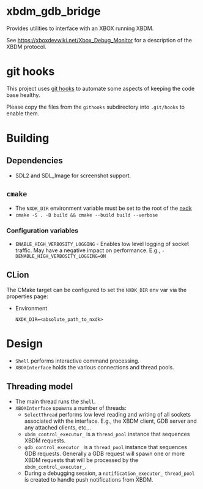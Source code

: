 # xbdm_gdb_bridge

Provides utilities to interface with an XBOX running XBDM.

See https://xboxdevwiki.net/Xbox_Debug_Monitor for a description of the XBDM protocol.


# git hooks

This project uses [git hooks](https://git-scm.com/book/en/v2/Customizing-Git-Git-Hooks)
to automate some aspects of keeping the code base healthy.

Please copy the files from the `githooks` subdirectory into `.git/hooks` to
enable them.

# Building

## Dependencies

* SDL2 and SDL_Image for screenshot support.

## `cmake`

* The `NXDK_DIR` environment variable must be set to the root of the [nxdk](https://github.com/XboxDev/nxdk)
* `cmake -S . -B build && cmake --build build --verbose`

### Configuration variables
* `ENABLE_HIGH_VERBOSITY_LOGGING` - Enables low level logging of socket traffic. May have a negative impact on
   performance. E.g., `-DENABLE_HIGH_VERBOSITY_LOGGING=ON`

## CLion

The CMake target can be configured to set the `NXDK_DIR` env var via the properties page:

* Environment

  `NXDK_DIR=<absolute_path_to_nxdk>`


# Design

* `Shell` performs interactive command processing. 
* `XBOXInterface` holds the various connections and thread pools.

## Threading model

* The main thread runs the `Shell`.
* `XBOXInterface` spawns a number of threads:
    * `SelectThread` performs low level reading and writing of all sockets associated with the interface. E.g., the
      XBDM client, GDB server and any attached clients, etc...
    * `xbdm_control_executor_` is a `thread_pool` instance that sequences XBDM requests.
    * `gdb_control_executor_` is a `thread_pool` instance that sequences GDB requests. Generally a GDB request will 
      spawn one or more XBDM requests that will be processed by the `xbdm_control_executor_`.
    * During a debugging session, a `notification_executor_` `thread_pool` is created to handle push notifications from
      XBDM.
